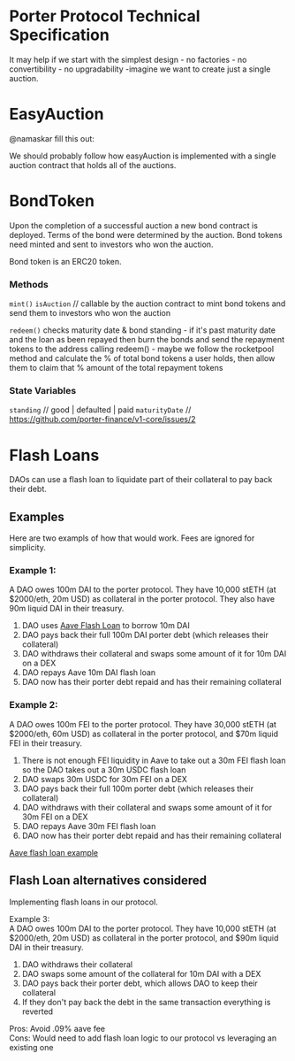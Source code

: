 # Porter Protocol Technical Specification 

It may help if we start with the simplest design - no factories - no convertibility - no upgradability -imagine we want to create just a single auction. 


# EasyAuction
@namaskar fill this out:

We should probably follow how easyAuction is implemented with a single auction contract that holds all of the auctions. 




# BondToken
Upon the completion of a successful auction a new bond contract is deployed. Terms of the bond were determined by the auction. Bond tokens need minted and sent to investors who won the auction. 

Bond token is an ERC20 token. 

### Methods
`mint()` `isAuction` // callable by the auction contract to mint bond tokens and send them to investors who won the auction

`redeem()`  checks maturity date & bond standing - if it's past maturity date and the loan as been repayed then burn the bonds and send the repayment tokens to the address calling redeem() - maybe we follow the rocketpool method and calculate the % of total bond tokens a user holds, then allow them to claim that % amount of the total repayment tokens

### State Variables
`standing` // good | defaulted | paid 
`maturityDate` // https://github.com/porter-finance/v1-core/issues/2

# Flash Loans
DAOs can use a flash loan to liquidate part of their collateral to pay back their debt. 

## Examples
Here are two exampls of how that would work. Fees are ignored for simplicity. 

### Example 1:  
A DAO owes 100m DAI to the porter protocol. They have 10,000 stETH (at $2000/eth, 20m USD) as collateral in the porter protocol. They also have 90m liquid DAI in their treasury. 
1. DAO uses [Aave Flash Loan](https://docs.aave.com/developers/guides/flash-loans) to borrow 10m DAI
2. DAO pays back their full 100m DAI porter debt (which releases their collateral)
3. DAO withdraws their collateral and swaps some amount of it for 10m DAI on a DEX
4. DAO repays Aave 10m DAI flash loan
5. DAO now has their porter debt repaid and has their remaining collateral 

### Example 2:  
A DAO owes 100m FEI to the porter protocol. They have 30,000 stETH (at $2000/eth, 60m USD) as collateral in the porter protocol, and $70m liquid FEI in their treasury. 
1. There is not enough FEI liquidity in Aave to take out a 30m FEI flash loan so the DAO takes out a 30m USDC flash loan
2. DAO swaps 30m USDC for 30m FEI on a DEX
3. DAO pays back their full 100m porter debt (which releases their collateral)
4. DAO withdraws with their collateral and swaps some amount of it for 30m FEI on a DEX
5. DAO repays Aave 30m FEI flash loan
6. DAO now has their porter debt repaid and has their remaining collateral 


[Aave flash loan example](https://github.com/aave/code-examples-protocol/tree/main/V2/Flash%20Loan%20-%20Batch)

## Flash Loan alternatives considered
Implementing flash loans in our protocol. 

Example 3: \
A DAO owes 100m DAI to the porter protocol. They have 10,000 stETH (at $2000/eth, 20m USD) as collateral in the porter protocol, and $90m liquid DAI in their treasury. 
1. DAO withdraws their collateral
2. DAO swaps some amount of the collateral for 10m DAI with a DEX
3. DAO pays back their porter debt, which allows DAO to keep their collateral
4. If they don't pay back the debt in the same transaction everything is reverted

Pros: Avoid .09% aave fee \
Cons: Would need to add flash loan logic to our protocol vs leveraging an existing one 
